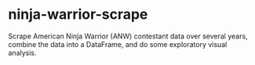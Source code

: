 # ninja-warrior-scrape
Scrape American Ninja Warrior (ANW) contestant data over several years, combine the data into a DataFrame, and do some exploratory visual analysis.
